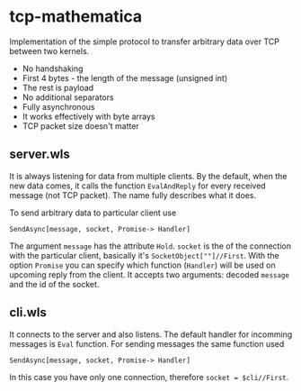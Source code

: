 # tcp-mathematica
Implementation of the simple protocol to transfer arbitrary data over TCP between two kernels. 

* No handshaking
* First 4 bytes - the length of the message (unsigned int)
* The rest is payload
* No additional separators
* Fully asynchronous
* It works effectively with byte arrays
* TCP packet size doesn't matter

## server.wls
It is always listening for data from multiple clients. By the default, when the new data comes, it calls the function `EvalAndReply` for every received message (not TCP packet). The name fully describes what it does. 

To send arbitrary data to particular client use

    SendAsync[message, socket, Promise-> Handler]

The argument `message` has the attribute `Hold`.
`socket` is the of the connection with the particular client, basically it's `SocketObject[""]//First`.
With the option `Promise` you can specify which function (`Handler`) will be used on upcoming reply from the client. It accepts two arguments: decoded `message` and the id of the socket.

## cli.wls
It connects to the server and also listens. The default handler for incomming messages is `Eval` function.
For sending messages the same function used

    SendAsync[message, socket, Promise-> Handler]
    
In this case you have only one connection, therefore `socket = $cli//First`.
